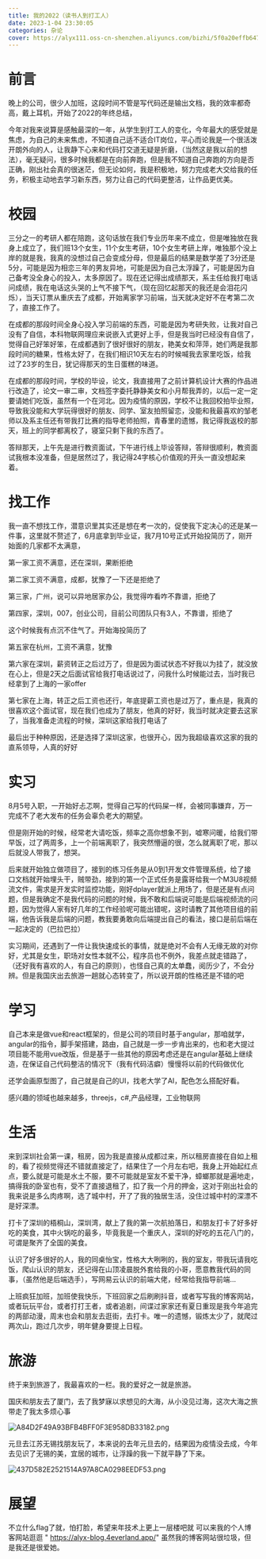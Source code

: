 ```yaml
---
title: 我的2022（读书人到打工人）
date: 2023-1-04 23:30:05
categories: 杂论
cover: https://alyx111.oss-cn-shenzhen.aliyuncs.com/bizhi/5f0a20effb6478a5512bb46688191c86.jpg
---
```


# 前言

  晚上的公司，很少人加班，这段时间不管是写代码还是输出文档，我的效率都奇高，戴上耳机，开始了2022的年终总结，

  今年对我来说算是感触最深的一年，从学生到打工人的变化，今年最大的感受就是焦虑，为自己的未来焦虑，不知道自己适不适合IT岗位，平心而论我是一个很活泼开朗外向的人，让我静下心来和代码打交道无疑是折磨，（当然这是我以前的想法），毫无疑问，很多时候我都是在向前奔跑，但是我不知道自己奔跑的方向是否正确，刚出社会真的很迷茫，但无论如何，我是积极地，努力完成老大交给我的任务，积极主动地去学习新东西，努力让自己的代码更整洁，让作品更优美。

# 校园

  三分之一的考研人都在陪跑，这句话放在我们专业历年来不成立，但是唯独放在我身上成立了，我们班13个女生，11个女生考研，10个女生考研上岸，唯独那个没上岸的就是我，我真的没想过自己会变成分母，但是最后的结果是数学差了3分还是5分，可能是因为相恋三年的男友异地，可能是因为自己太浮躁了，可能是因为自己备考没全身心的投入，太多原因了。现在还记得出成绩那天，系主任给我打电话问成绩，我在电话这头哭的上气不接下气，（现在回忆起那天的我还是会泪花闪烁），当天订票从重庆去了成都，开始离家学习前端，当天就决定好不在考第二次了，直接工作了。

  在成都的那段时间全身心投入学习前端的东西，可能是因为考研失败，让我对自己没有了自信，本科物联网理应来说嵌入式更好上手，但是我当时已经没有自信了，觉得自己好笨好笨，在成都遇到了很好很好的朋友，艳美女和萍萍，她们两是我那段时间的糖果，性格太好了，在我们相识10天左右的时候喊我去家里吃饭，给我过了23岁的生日，犹记得那天的生日蛋糕的味道。

  在成都的那段时间，学校的毕设，论文，我直接用了之前计算机设计大赛的作品进行改造了，论文一审二审，文档签字委托静静美女和小月帮我弄的，以后一定一定要请她们吃饭，虽然有一个在河北。因为疫情的原因，学校不让我回校拍毕业照，导致我没能和大学玩得很好的朋友、同学、室友拍照留恋，没能和我最喜欢的邹老师以及系主任还有带我打比赛的指导老师拍照，青春里的遗憾，我记得我返校的那天，班上的同学都离校了，寝室只剩下我的东西了。

  答辩那天，上午先是进行教资面试，下午进行线上毕设答辩，答辩很顺利，教资面试我根本没准备，但是居然过了，我记得24字核心价值观的开头一直没想起来着。

# 找工作

我一直不想找工作，潜意识里其实还是想在考一次的，促使我下定决心的还是某一件事，这里就不赘述了，6月底拿到毕业证，我7月10号正式开始投简历了，刚开始面的几家都不太满意，

第一家工资不满意，还在深圳，果断拒绝

第二家工资不满意，成都，犹豫了一下还是拒绝了

第三家，广州，说可以异地居家办公，我觉得咋看咋不靠谱，拒绝了

第四家，深圳，007，创业公司，目前公司团队只有3人，不靠谱，拒绝了

这个时候我有点沉不住气了。开始海投简历了

第五家在杭州，工资不满意，犹豫

第六家在深圳，薪资转正之后过万了，但是因为面试状态不好我以为挂了，就没放在心上，但是2天之后面试官给我打电话说过了，问我什么时候能过去，当时我已经拿到了上海的一家offer

第七家在上海，转正之后工资也还行，年底提薪工资也是过万了，重点是，我真的很喜欢这个面试官，现在我们也成为了朋友，他真的好好，我当时就决定要去这家了，当我准备走流程的时候，深圳这家给我打电话了

最后出于种种原因，还是选择了深圳这家，也很开心，因为我超级喜欢这家的我的直系领导，人真的好好

# 实习

  8月5号入职，一开始好忐忑啊，觉得自己写的代码屎一样，会被同事嫌弃，万一完成不了老大发布的任务会辜负老大的期望。

  但是刚开始的时候，经常老大请吃饭，频率之高你想象不到，嘘寒问暖，给我们带早饭，过了两周多，上一个前端离职了，我突然懵逼的很，怎么就离职了呢，那以后就没人带我了，想哭。

  后来就开始独立做项目了，接到的练习任务是从0到1开发文件管理系统，给了接口文档就开始埋头干，贼带劲，接到的第一个正式任务是露哥给我一个M3U8视频流文件，需求是开发实时监控功能，刚好dplayer就派上用场了，但是还是有点问题，但是我确定不是我代码的问题的时候，我不敢和后端说可能是后端视频流的问题，因为觉得人家有好几年的工作经验呢可能出错呢，这时请教了其他项目组的前端，他告诉我是后端的问题，教我要勇敢向后端提出自己的看法，接口是前后端在一起决定的（巴拉巴拉）

  实习期间，还遇到了一件让我快速成长的事情，就是绝对不会有人无缘无故的对你好，尤其是女生，职场对女性本就不公，程序员也不例外，我差点就走错路了，（还好我有喜欢的人，有自己的原则），也怪自己真的太单蠢，阅历少了，不会分辨。但是我国庆出去旅游一趟就心态转变了，所以说开朗的性格还是不错的吧

# 学习

  自己本来是做vue和react框架的，但是公司的项目时基于angular，那咱就学，angular的指令，脚手架搭建，路由，自己就是一步一步肯出来的，也和老大提过项目能不能用vue改版，但是基于一些其他的原因考虑还是在angular基础上继续造，在保证自己代码整洁的情况下（我有代码洁癖）慢慢将以前的代码做优化

  还学会画原型图了，自己就是自己的UI，找老大学了AI，配色怎么搭配好看。

感兴趣的领域也越来越多，threejs，c#,产品经理，工业物联网

# 生活

  来到深圳社会第一课，租房，因为我是直接从成都过来，所以租房直接在自如上租的，看了视频觉得还不错就直接定了，结果住了一个月左右吧，我身上开始起红点点，要么就是可能是水土不服，要不可能就是室友不爱干净，蟑螂那就是遍地走，搞得我的卧室也有，受不了直接退租了，扣了我一个月的押金，这对于刚出社会的我来说是多么肉疼啊，选了城中村，开了了我的独居生活，没住过城中村的深漂不是好深漂。

  打卡了深圳的梧桐山，深圳湾，献上了我的第一次航拍落日，和朋友打卡了好多好吃的美食，其中火锅吃的最多，毕竟我是一个重庆人，深圳的好吃的五花八门的，可谓是聚齐了全国的美食。

认识了好多很好的人，我的同桌怡宝，性格大大咧咧的，我的室友，带我玩请我吃饭，爬山认识的朋友，还记得在山顶凌晨脱外套给我的小哥，愿意教我代码的同事，（虽然他是后端选手），写网易云认识的前端大佬，经常给我指导前端...

上班疯狂加班，加班使我快乐，下班回家之后刷刷抖音，或者写写我的博客网站，或者玩玩平台，或者打打王者，或者追剧，间谍过家家还有夏日重现是我今年追完的两部动漫，周末也会和朋友去逛街，去打卡。唯一的遗憾，锻炼太少了，就爬过两次山，跑过几次步，明年健身要提上日程。

# 旅游

  终于来到旅游了，我最喜欢的一栏。我的爱好之一就是旅游。

国庆和朋友去了厦门，去了我梦寐以求想见的大海，从小没见过海，这次大海之旅带走了我太多烦心事

![A84D2F49A93BFB4BFF0F3E958DB33182.png](https://p6-juejin.byteimg.com/tos-cn-i-k3u1fbpfcp/865b3adfb11a4f0c84cf0d489257c289~tplv-k3u1fbpfcp-watermark.image?)

  元旦去江苏无锡找朋友玩了，本来说的去年元旦去的，结果因为疫情没去成，今年去见识了无锡的美，宜居的城市，让浮躁的我一下就平静了下来。

![437D582E2521514A97A8CA0298EEDF53.png](https://p1-juejin.byteimg.com/tos-cn-i-k3u1fbpfcp/979abf14472f4e42b2794e4c9892dcd0~tplv-k3u1fbpfcp-watermark.image?)


# 展望

不立什么flag了就，怕打脸，希望来年技术上更上一层楼吧就
可以来我的个人博客网站逛逛 " https://alyx-blog.4everland.app/"
虽然我的博客网站很垃圾，但是我还是很爱她。